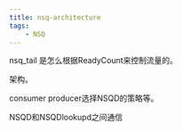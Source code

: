 ```yaml
---
title: nsq-architecture
tags:
    - NSQ
---
```


nsq_tail 是怎么根据ReadyCount来控制流量的。

架构。

consumer producer选择NSQD的策略等。

NSQD和NSQDlookupd之间通信
